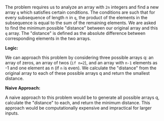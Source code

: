 The problem requires us to analyze an array with `2n` integers and find a new array `q` which satisfies certain conditions. The conditions are such that for every subsequence of length n in `q`, the product of the elements in the subsequence is equal to the sum of the remaining elements. We are asked to find the minimum possible "distance" between our original array and this `q` array. The "distance" is defined as the absolute difference between corresponding elements in the two arrays.

**Logic:**

We can approach this problem by considering three possible arrays q: an array of zeros, an array of twos (`if n=2`), and an array with `n-1` elements as -1 and one element as n (if `n` is even). We calculate the "distance" from the original array to each of these possible arrays q and return the smallest distance.

**Naive Approach:**

A naive approach to this problem would be to generate all possible arrays q, calculate the "distance" to each, and return the minimum distance. This approach would be computationally expensive and impractical for larger inputs.
